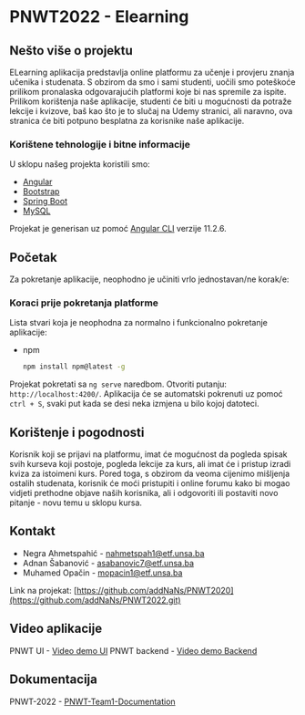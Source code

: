 # PNWT2022 - Elearning

## Nešto više o projektu
ELearning aplikacija predstavlja online platformu za učenje i provjeru znanja učenika i studenata. S obzirom da smo i sami studenti, 
uočili smo poteškoće prilikom pronalaska odgovarajućih platformi koje bi nas spremile za ispite. Prilikom korištenja naše aplikacije, studenti će biti u mogućnosti
da potraže lekcije i kvizove, baš kao što je to slučaj na Udemy stranici, ali naravno, ova stranica će biti potpuno besplatna za korisnike naše aplikacije.

### Korištene tehnologije i bitne informacije

U sklopu našeg projekta koristili smo:
* [Angular](https://angular.io/)
* [Bootstrap](https://getbootstrap.com)
* [Spring Boot](https://spring.io/projects/spring-boot)
* [MySQL](https://www.mysql.com/)

Projekat je generisan uz pomoć [Angular CLI](https://github.com/angular/angular-cli) verzije 11.2.6.


## Početak
Za pokretanje aplikacije, neophodno je učiniti vrlo jednostavan/ne korak/e:

### Koraci prije pokretanja platforme
Lista stvari koja je neophodna za normalno i funkcionalno pokretanje aplikacije:
* npm
  ```sh
  npm install npm@latest -g
  ```
Projekat pokretati sa `ng serve` naredbom. Otvoriti putanju: `http://localhost:4200/`. Aplikacija će se automatski pokrenuti uz pomoć `ctrl + S`, svaki put kada se desi
neka izmjena u bilo kojoj datoteci.


## Korištenje i pogodnosti
Korisnik koji se prijavi na platformu, imat će mogućnost da pogleda spisak svih kurseva koji postoje, pogleda lekcije za kurs, ali imat će i pristup izradi kviza za
istoimeni kurs. Pored toga, s obzirom da veoma cijenimo mišljenja ostalih studenata, korisnik će moći pristupiti i online forumu kako bi mogao vidjeti prethodne
objave naših korisnika, ali i odgovoriti ili postaviti novo pitanje - novu temu u sklopu kursa.


<!-- CONTACT -->
## Kontakt

* Negra Ahmetspahić - nahmetspah1@etf.unsa.ba
* Adnan Šabanović - asabanovic7@etf.unsa.ba
* Muhamed Opačin - mopacin1@etf.unsa.ba

Link na projekat: [https://github.com/addNaNs/PNWT2020](https://github.com/addNaNs/PNWT2022.git)

## Video aplikacije

PNWT UI - [Video demo UI](https://etfunsa-my.sharepoint.com/:v:/g/personal/nahmetspah1_etf_unsa_ba/EXYqjHe2OCVMvjRFhWACK9ABc8ZxlJ_epZDtvLgvkJaYLQ?e=38CPiP)
PNWT backend - [Video demo Backend](https://etfunsa-my.sharepoint.com/:v:/g/personal/asabanovic7_etf_unsa_ba/EVQ7iXH6NdpHnxtNabgXHxMBeJ2yqVxLaFYW-kUn4knHrA?e=R4VTUG)

## Dokumentacija
PNWT-2022 - [PNWT-Team1-Documentation](https://docs.google.com/document/d/1gu3xENOmt5XD2ADmWRxdFO4Z3T8A70zF/edit?usp=sharing&ouid=109471908469528622511&rtpof=true&sd=true)
